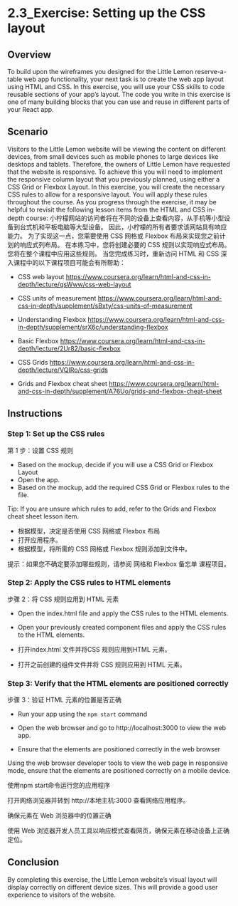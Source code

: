 # 2.3_Exercise: Setting up the CSS layout

## Overview

To build upon the wireframes you designed for the Little Lemon reserve-a-table web app functionality, your next task is to create the web app layout using HTML and CSS. In this exercise, you will use your CSS skills to code reusable sections of your app’s layout.  The code you write in this exercise is one of many building blocks that you can use and reuse in different parts of your React app.

## Scenario

Visitors to the Little Lemon website will be viewing the content on different devices, from small devices such as mobile phones to large devices like desktops and tablets. Therefore, the owners of Little Lemon have requested that the website is responsive.  To achieve this you will need to implement the responsive column layout that you previously planned, using either a CSS Grid or Flexbox Layout. In this exercise, you will create the necessary CSS rules to allow for a responsive layout. You will apply these rules throughout the course.  As you progress through the exercise, it may be helpful to revisit the following lesson items from the HTML and CSS in-depth course:
小柠檬网站的访问者将在不同的设备上查看内容，从手机等小型设备到台式机和平板电脑等大型设备。 因此，小柠檬的所有者要求该网站具有响应能力。 为了实现这一点，您需要使用 CSS 网格或 Flexbox 布局来实现您之前计划的响应式列布局。 在本练习中，您将创建必要的 CSS 规则以实现响应式布局。 您将在整个课程中应用这些规则。 当您完成练习时，重新访问 HTML 和 CSS 深入课程中的以下课程项目可能会有所帮助：

- CSS web layout
https://www.coursera.org/learn/html-and-css-in-depth/lecture/qsWww/css-web-layout

- CSS units of measurement
https://www.coursera.org/learn/html-and-css-in-depth/supplement/sBxty/css-units-of-measurement

- Understanding Flexbox
https://www.coursera.org/learn/html-and-css-in-depth/supplement/srX6c/understanding-flexbox

- Basic Flexbox
https://www.coursera.org/learn/html-and-css-in-depth/lecture/2Ur82/basic-flexbox

- CSS Grids
https://www.coursera.org/learn/html-and-css-in-depth/lecture/VQIRo/css-grids

- Grids and Flexbox cheat sheet
https://www.coursera.org/learn/html-and-css-in-depth/supplement/A76Uo/grids-and-flexbox-cheat-sheet

## Instructions

### Step 1: Set up the CSS rules
第 1 步：设置 CSS 规则

- Based on the mockup, decide if you will use a CSS Grid or Flexbox Layout
- Open the app.
- Based on the mockup, add the required CSS Grid or Flexbox rules to the file.

Tip: If you are unsure which rules to add, refer to the 
Grids and Flexbox cheat sheet
 lesson item.

- 根据模型，决定是否使用 CSS 网格或 Flexbox 布局
- 打开应用程序。
- 根据模型，将所需的 CSS 网格或 Flexbox 规则添加到文件中。

提示：如果您不确定要添加哪些规则，请参阅
网格和 Flexbox 备忘单 课程项目。

### Step 2: Apply the CSS rules to HTML elements
步骤 2：将 CSS 规则应用到 HTML 元素

- Open the index.html file and apply the CSS rules to the HTML elements.
- Open your previously created component files and apply the CSS rules to the HTML elements.

- 打开index.html 文件并将CSS 规则应用到HTML 元素。
- 打开之前创建的组件文件并将 CSS 规则应用到 HTML 元素。

### Step 3: Verify that the HTML elements are positioned correctly
步骤 3：验证 HTML 元素的位置是否正确

- Run your app using the `npm start` command
- Open the web browser and go to 
http://localhost:3000
 to view the web app.

- Ensure that the elements are positioned correctly in the web browser

Using the web browser developer tools to view the web page in responsive mode, ensure that the elements are positioned correctly on a mobile device.

使用npm start命令运行您的应用程序

打开网络浏览器并转到
http://本地主机:3000
查看网络应用程序。

确保元素在 Web 浏览器中的位置正确

使用 Web 浏览器开发人员工具以响应模式查看网页，确保元素在移动设备上正确定位。
## Conclusion

By completing this exercise, the Little Lemon website’s visual layout will display correctly on different device sizes. This will provide a good user experience to visitors of the website.